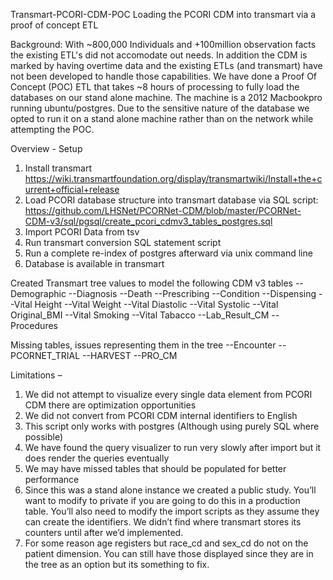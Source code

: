 Transmart-PCORI-CDM-POC
Loading the PCORI CDM into transmart via a proof of concept ETL

Background: With ~800,000 Individuals and +100million observation facts the existing ETL's did not accomodate out needs. In addition the CDM is marked by having overtime data and the existing ETLs (and transmart) have not been developed to handle those capabilities. We have done a Proof Of Concept (POC) ETL that takes ~8 hours of processing to fully load the databases on our stand alone machine. The machine is a 2012 Macbookpro running ubuntu/postgres. Due to the sensitive nature of the database we opted to run it on a stand alone machine rather than on the network while attempting the POC. 

Overview - Setup

1.	Install transmart https://wiki.transmartfoundation.org/display/transmartwiki/Install+the+current+official+release
2.	Load PCORI database structure into transmart database via SQL script: https://github.com/LHSNet/PCORNet-CDM/blob/master/PCORNet-CDM-v3/sql/pgsql/create_pcori_cdmv3_tables_postgres.sql 
3.	Import PCORI Data from tsv
4.	Run transmart conversion SQL statement script
5.	Run a complete re-index of postgres afterward via unix command line 
6.	Database is available in transmart

Created Transmart tree values to model the following CDM v3 tables
--Demographic --Diagnosis --Death --Prescribing --Condition --Dispensing --Vital Height --Vital Weight --Vital Diastolic --Vital Systolic --Vital Original_BMI --Vital Smoking --Vital Tabacco --Lab_Result_CM --Procedures

Missing tables, issues representing them in the tree
--Encounter --PCORNET_TRIAL --HARVEST --PRO_CM


Limitations –

1.	We did not attempt to visualize every single data element from PCORI CDM there are optimization opportunities
2.	We did not convert from PCORI CDM internal identifiers to English
3.	This script only works with postgres (Although using purely SQL where possible)
4.	We have found the query visualizer to run very slowly after import but it does render the queries eventually
5.	We may have missed tables that should be populated for better performance
6.	Since this was a stand alone instance we created a public study. You’ll want to modify to private if you are going to do this in a production table. You’ll also need to modify the import scripts as they assume they can create the identifiers. We didn’t find where transmart stores its counters until after we’d implemented.
7.	For some reason age registers but race_cd and sex_cd do not on the patient dimension. You can still have those displayed since they are in the tree as an option but its something to fix.

